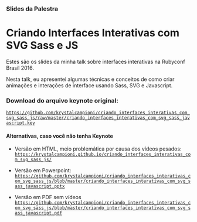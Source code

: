 ### Slides da Palestra

Criando Interfaces Interativas com SVG Sass e JS
================================================

Estes são os slides da minha talk sobre interfaces interativas na Rubyconf Brasil 2016.

Nesta talk, eu apresentei algumas técnicas e conceitos de como criar animações e interações de interface usando Sass, SVG e Javascript.

### Download do arquivo keynote original: ###
[`https://github.com/krystalcampioni/criando_interfaces_interativas_com_svg_sass_js/raw/master/criando_interfaces_interativas_com_svg_sass_javascript.key`](https://github.com/krystalcampioni/criando_interfaces_interativas_com_svg_sass_js/raw/master/criando_interfaces_interativas_com_svg_sass_javascript.key)


#### Alternativas, caso você não tenha Keynote ####

* Versão em HTML, meio problemática por causa dos vídeos pesados:
[`https://krystalcampioni.github.io/criando_interfaces_interativas_com_svg_sass_js/`](https://krystalcampioni.github.io/criando_interfaces_interativas_com_svg_sass_js/)

* Versão em Powerpoint:
[`https://github.com/krystalcampioni/criando_interfaces_interativas_com_svg_sass_js/blob/master/criando_interfaces_interativas_com_svg_sass_javascript.pptx`](https://github.com/krystalcampioni/criando_interfaces_interativas_com_svg_sass_js/blob/master/criando_interfaces_interativas_com_svg_sass_javascript.pptx)

* Versão em PDF sem vídeos
[`https://github.com/krystalcampioni/criando_interfaces_interativas_com_svg_sass_js/blob/master/criando_interfaces_interativas_com_svg_sass_javascript.pdf`](https://github.com/krystalcampioni/criando_interfaces_interativas_com_svg_sass_js/blob/master/criando_interfaces_interativas_com_svg_sass_javascript.pdf)
